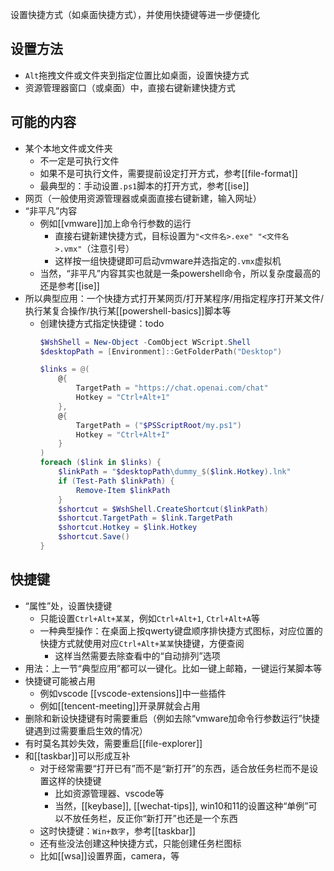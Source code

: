 设置快捷方式（如桌面快捷方式），并使用快捷键等进一步便捷化
## 设置方法
- `Alt`拖拽文件或文件夹到指定位置比如桌面，设置快捷方式
- 资源管理器窗口（或桌面）中，直接右键新建快捷方式
## 可能的内容
- 某个本地文件或文件夹
  - 不一定是可执行文件
  - 如果不是可执行文件，需要提前设定打开方式，参考[[file-format]]
  - 最典型的：手动设置`.ps1`脚本的打开方式，参考[[ise]]
- 网页（一般使用资源管理器或桌面直接右键新建，输入网址）
- “非平凡”内容
  - 例如[[vmware]]加上命令行参数的运行
    - 直接右键新建快捷方式，目标设置为`"<文件名>.exe" "<文件名>.vmx"`（注意引号）
    - 这样按一组快捷键即可启动vmware并选指定的`.vmx`虚拟机
  - 当然，“非平凡”内容其实也就是一条powershell命令，所以复杂度最高的还是参考[[ise]]
- 所以典型应用：一个快捷方式打开某网页/打开某程序/用指定程序打开某文件/执行某复合操作/执行某[[powershell-basics]]脚本等
  - 创建快捷方式指定快捷键：todo
    ```powershell
    $WshShell = New-Object -ComObject WScript.Shell
    $desktopPath = [Environment]::GetFolderPath("Desktop")

    $links = @(
        @{
            TargetPath = "https://chat.openai.com/chat"
            Hotkey = "Ctrl+Alt+1"
        },
        @{
            TargetPath = ("$PSScriptRoot/my.ps1")
            Hotkey = "Ctrl+Alt+I"
        }
    )
    foreach ($link in $links) {
        $linkPath = "$desktopPath\dummy_$($link.Hotkey).lnk"
        if (Test-Path $linkPath) {
            Remove-Item $linkPath
        }
        $shortcut = $WshShell.CreateShortcut($linkPath)
        $shortcut.TargetPath = $link.TargetPath
        $shortcut.Hotkey = $link.Hotkey
        $shortcut.Save()
    }
    ```
## 快捷键
- “属性”处，设置快捷键
  - 只能设置`Ctrl+Alt+某某`，例如`Ctrl+Alt+1`, `Ctrl+Alt+A`等
  - 一种典型操作：在桌面上按qwerty键盘顺序排快捷方式图标，对应位置的快捷方式就使用对应`Ctrl+Alt+某某`快捷键，方便查阅
    - 这样当然需要去除查看中的“自动排列”选项
- 用法：上一节“典型应用”都可以一键化。比如一键上邮箱，一键运行某脚本等
- 快捷键可能被占用
  - 例如vscode [[vscode-extensions]]中一些插件
  - 例如[[tencent-meeting]]开录屏就会占用
- 删除和新设快捷键有时需要重启（例如去除“vmware加命令行参数运行”快捷键遇到过需要重启生效的情况）
- 有时莫名其妙失效，需要重启[[file-explorer]]
- 和[[taskbar]]可以形成互补
  - 对于经常需要“打开已有”而不是“新打开”的东西，适合放任务栏而不是设置这样的快捷键
    - 比如资源管理器、vscode等
    - 当然，[[keybase]], [[wechat-tips]], win10和11的设置这种“单例”可以不放任务栏，反正你“新打开”也还是一个东西
  - 这时快捷键：`Win+数字`，参考[[taskbar]]
  - 还有些没法创建这种快捷方式，只能创建任务栏图标
  - 比如[[wsa]]设置界面，camera，等
